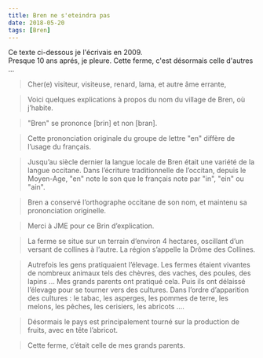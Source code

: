 ```yaml
---
title: Bren ne s'eteindra pas
date: 2018-05-20
tags: [Bren]
---
```


Ce texte ci-dessous je l'écrivais en 2009.  
Presque 10 ans aprés, je pleure. Cette ferme, c'est désormais celle d'autres ...


> Cher(e) visiteur, visiteuse, renard, lama, et autre âme errante,

> Voici quelques explications à propos du nom du village de Bren, où j’habite.

> "Bren" se prononce [brin] et non [bran].

> Cette prononciation originale du groupe de lettre "en" diffère de l’usage du français.

> Jusqu’au siècle dernier la langue locale de Bren était une variété de la langue occitane. Dans l’écriture traditionnelle de l’occitan, depuis le Moyen-Age, "en" note le son que le français note par "in", "ein" ou "ain".

> Bren a conservé l’orthographe occitane de son nom, et maintenu sa prononciation originelle.

> Merci à JME pour ce Brin d’explication.


> La ferme se situe sur un terrain d’environ 4 hectares, oscillant d’un versant de collines à l’autre. La région s’appelle la Drôme des Collines.

> Autrefois les gens pratiquaient l’élevage. Les fermes étaient vivantes de nombreux animaux tels des chèvres, des vaches, des poules, des lapins ... Mes grands parents ont pratiqué cela. Puis ils ont délaissé l’élevage pour se tourner vers des cultures. Dans l’ordre d’apparition des cultures : le tabac, les asperges, les pommes de terre, les melons, les pêches, les cerisiers, les abricots ....

> Désormais le pays est principalement tourné sur la production de fruits, avec en tête l’abricot.	

> Cette ferme, c’était celle de mes grands parents.

